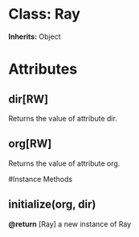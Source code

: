 # Class: Ray
**Inherits:** Object
    



# Attributes
## dir[RW] [](#attribute-i-dir)
Returns the value of attribute dir.

## org[RW] [](#attribute-i-org)
Returns the value of attribute org.


#Instance Methods
## initialize(org, dir) [](#method-i-initialize)

**@return** [Ray] a new instance of Ray

